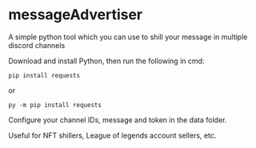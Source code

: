 # messageAdvertiser
A simple python tool which you can use to shill your message in multiple discord channels

Download and install Python, then run the following in cmd:
```
pip install requests
```
or
```
py -m pip install requests
```


Configure your channel IDs, message and token in the data folder. 


Useful for NFT shillers, League of legends account sellers, etc.
